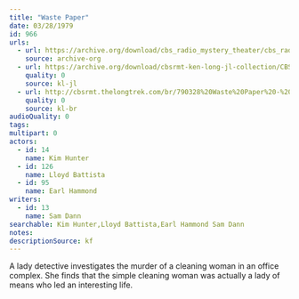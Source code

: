 ```yaml
---
title: "Waste Paper"
date: 03/28/1979
id: 966
urls: 
  - url: https://archive.org/download/cbs_radio_mystery_theater/cbs_radio_mystery_theater-0951-1000.zip/cbs_radio_mystery_theater-0951-1000%2Fcbsrmt_0966_waste_paper.mp3
    source: archive-org
  - url: https://archive.org/download/cbsrmt-ken-long-jl-collection/CBSRMT - 790328 0966 Waste Paper_jl.mp3
    quality: 0
    source: kl-jl
  - url: http://cbsrmt.thelongtrek.com/br/790328%20Waste%20Paper%20-%20WBBM.mp3
    quality: 0
    source: kl-br
audioQuality: 0
tags: 
multipart: 0
actors:  
  - id: 14
    name: Kim Hunter  
  - id: 126
    name: Lloyd Battista  
  - id: 95
    name: Earl Hammond
writers:  
  - id: 13
    name: Sam Dann
searchable: Kim Hunter,Lloyd Battista,Earl Hammond Sam Dann
notes: 
descriptionSource: kf
---
```

A lady detective investigates the murder of a cleaning woman in an office complex. She finds that the simple cleaning woman was actually a lady of means who led an interesting life.